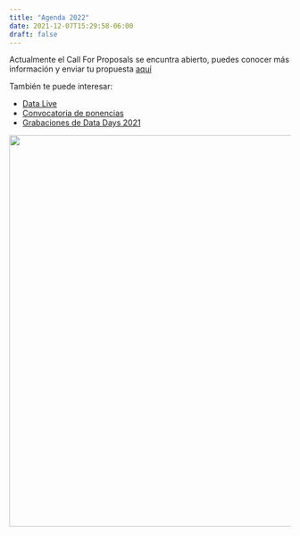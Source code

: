 ```yaml
---
title: "Agenda 2022"
date: 2021-12-07T15:29:58-06:00
draft: false
---
```


Actualmente el Call For Proposals se encuntra abierto, puedes conocer más información y enviar tu propuesta [aquí](https://convoca.dev/data-days-2022/)


También te puede interesar:

* [Data Live](https://www.youtube.com/playlist?list=PLnLzwYW6HOC5dUe9VFe_-Uh11_z5q8vuw)
* [Convocatoria de ponencias](https://convoca.dev/data-days-2022/)
* [Grabaciones de Data Days 2021](https://www.youtube.com/playlist?list=PLnLzwYW6HOC42B_qsQ0fRVo7QmfZgWfbx)


<div class="container">
<center>
<img src="../images/Data-Days-logo-fondo-blanco.png" class="img-fluid" alt="" width="700">
</center>
</div>